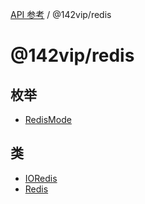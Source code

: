 [API 参考](../wiki/Home) / @142vip/redis

# @142vip/redis

## 枚举

- [RedisMode](../wiki/@142vip.redis.%E6%9E%9A%E4%B8%BE.RedisMode)

## 类

- [IORedis](../wiki/@142vip.redis.%E7%B1%BB.IORedis)
- [Redis](../wiki/@142vip.redis.%E7%B1%BB.Redis)

